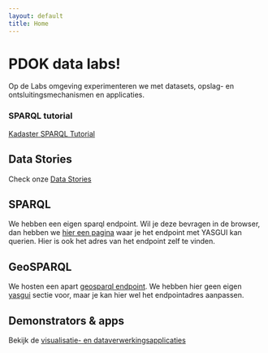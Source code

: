 ```yaml
---
layout: default
title: Home
---
```

# PDOK data labs!
Op de Labs omgeving experimenteren we met datasets, opslag- en ontsluitingsmechanismen en applicaties.

### SPARQL tutorial
[Kadaster SPARQL Tutorial](https://wouterbeek.github.io/pres/2018-02-15-Kadaster-SPARQL-Tutorial.html)

## Data Stories
Check onze [Data Stories](/stories)

## SPARQL
We hebben een eigen sparql endpoint. Wil je deze bevragen in de browser, dan hebben we [hier een pagina](/yasgui) waar je het endpoint met YASGUI kan querien. Hier is ook het adres van het endpoint zelf te vinden.

## GeoSPARQL
We hosten een apart [geosparql endpoint](/geosparql). We hebben hier geen eigen [yasgui](/yasgui) sectie voor, maar je kan hier wel het endpointadres aanpassen.

## Demonstrators & apps
Bekijk de [visualisatie- en dataverwerkingsapplicaties](/apps)
